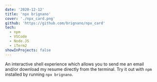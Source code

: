 ```yaml
---
date: '2020-12-12'
title: 'npx brignano'
cover: './npx_card.png'
github: 'https://github.com/brignano/npx_card'
tech:
  - npm
  - VSCode
  - Node.JS
  - iTerm2
showInProjects: false
---
```


An interactive shell experience which allows you to send me an email and/or download my resume directly from the terminal. Try it out with `npm` installed by running `npx brignano`.
